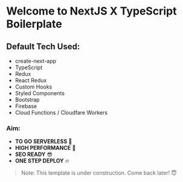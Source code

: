 # **Welcome to NextJS X TypeScript Boilerplate**

## Default Tech Used:

- create-next-app
- TypeScript
- Redux
- React Redux
- Custom Hooks
- Styled Components
- Bootstrap
- Firebase
- Cloud Functions / Cloudfare Workers

### Aim:

- **TO GO SERVERLESS** 🚀
- **HIGH PERFORMANCE** 💪
- **SEO READY** 😎
- **ONE STEP DEPLOY** 🔥

> Note: This template is under construction. Come back later! 😇
